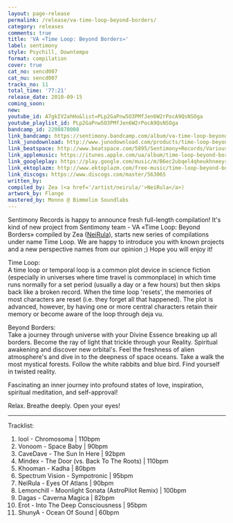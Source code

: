 ```yaml
---
layout: page-release
permalink: /release/va-time-loop-beyond-borders/
category: releases
comments: true
title: 'VA «Time Loop: Beyond Borders»'
label: sentimony
style: Psychill, Downtempo
format: compilation
cover: true
cat_no: sencd007
cat_nu: sencd007
tracks_no: 11
total_time: '77:21'
release_date: 2010-09-15
coming_soon: 
new: 
youtube_id: A7gkIV2ahHo&list=PLp2GaPnw5O3PMfJen6W2rPocA9QsNSOga
youtube_playlist_id: PLp2GaPnw5O3PMfJen6W2rPocA9QsNSOga
bandcamp_id: 2208878008
link_bandcamp: https://sentimony.bandcamp.com/album/va-time-loop-beyond-borders
link_junodownload: http://www.junodownload.com/products/time-loop-beyond-borders/1658399-02
link_beatspace: http://www.beatspace.com/5895/Sentimony+Records/Various/Time+Loop+Beyond+Borders/detail.aspx
link_applemusic: https://itunes.apple.com/ua/album/time-loop-beyond-borders/id1272419337?l=uk
link_googleplay: https://play.google.com/music/m/B6ec2ubqel4qheukhneeyrhblte?t=Time_Loop_Beyond_Borders
link_ektoplazm: http://www.ektoplazm.com/free-music/time-loop-beyond-borders
link_discogs: https://www.discogs.com/master/563065
written_by: 
compiled_by: Zea (<a href='/artist/neirula/'>NeiRula</a>)
artwork_by: Flange
mastered_by: Monno @ Bimmelim Soundlabs
---
```


Sentimony Records is happy to announce fresh full-length compilation! It's kind of new project from Sentimony team - VA «Time Loop: Beyond Borders» compiled by Zea (<a href='/artist/neirula/'>NeiRula</a>), starts new series of compilations under name Time Loop. We are happy to introduce you with known projects and a new perspective names from our opinion ;) Hope you will enjoy it!

Time Loop:  
A time loop or temporal loop is a common plot device in science fiction (especially in universes where time travel is commonplace) in which time runs normally for a set period (usually a day or a few hours) but then skips back like a broken record. When the time loop 'resets', the memories of most characters are reset (i.e. they forget all that happened). The plot is advanced, however, by having one or more central characters retain their memory or become aware of the loop through deja vu.

Beyond Borders:  
Take a journey through universe with your Divine Essence breaking up all borders. Become the ray of light that trickle through your Reality. Spiritual awakening and discover new orbital's. Feel the freshness of alien atmosphere's and dive in to the deepness of space oceans. Take a walk the most mystical forests. Follow the white rabbits and blue bird. Find yourself in twisted reality.

Fascinating an inner journey into profound states of love, inspiration, spiritual meditation, and self-approval!

Relax. Breathe deeply. Open your eyes!

---
Tracklist:

01. IooI - Chromosoma \| 110bpm
02. Vonoom - Space Baby \| 90bpm
03. CaveDave - The Sun In Here \| 92bpm
04. Mindex - The Door (vs. Back To The Roots) \| 110bpm
05. Khooman - Kadha \| 80bpm
06. Spectrum Vision - Sympotronic \| 95bpm
07. NeiRula - Eyes Of Atlans \| 90bpm
08. Lemonchill - Moonlight Sonata (AstroPilot Remix) \| 100bpm
09. Dagas - Caverna Magica \| 82bpm
10. Erot - Into The Deep Consciousness \| 95bpm
11. ShunyA - Ocean Of Sound \| 60bpm

